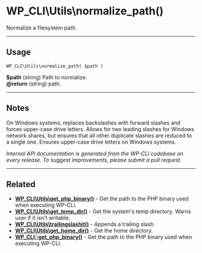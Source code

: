 # WP_CLI\Utils\normalize_path()

Normalize a filesystem path.

***

## Usage

    WP_CLI\Utils\normalize_path( $path )

<div>
<strong>$path</strong> (string) Path to normalize.<br />
<strong>@return</strong> (string) path.<br />
</div>


***

## Notes

On Windows systems, replaces backslashes with forward slashes
and forces upper-case drive letters.
Allows for two leading slashes for Windows network shares, but
ensures that all other duplicate slashes are reduced to a single one.
Ensures upper-case drive letters on Windows systems.


*Internal API documentation is generated from the WP-CLI codebase on every release. To suggest improvements, please submit a pull request.*


***

## Related

<ul>



<li><strong><a href="https://make.wordpress.org/cli/handbook/internal-api/wp-cli-utils-get-php-binary/">WP_CLI\Utils\get_php_binary()</a></strong> - Get the path to the PHP binary used when executing WP-CLI.</li>


<li><strong><a href="https://make.wordpress.org/cli/handbook/internal-api/wp-cli-utils-get-temp-dir/">WP_CLI\Utils\get_temp_dir()</a></strong> - Get the system's temp directory. Warns user if it isn't writable.</li>


<li><strong><a href="https://make.wordpress.org/cli/handbook/internal-api/wp-cli-utils-trailingslashit/">WP_CLI\Utils\trailingslashit()</a></strong> - Appends a trailing slash.</li>


<li><strong><a href="https://make.wordpress.org/cli/handbook/internal-api/wp-cli-utils-get-home-dir/">WP_CLI\Utils\get_home_dir()</a></strong> - Get the home directory.</li>


<li><strong><a href="https://make.wordpress.org/cli/handbook/internal-api/wp-cli-get-php-binary/">WP_CLI::get_php_binary()</a></strong> - Get the path to the PHP binary used when executing WP-CLI.</li>



</ul>


